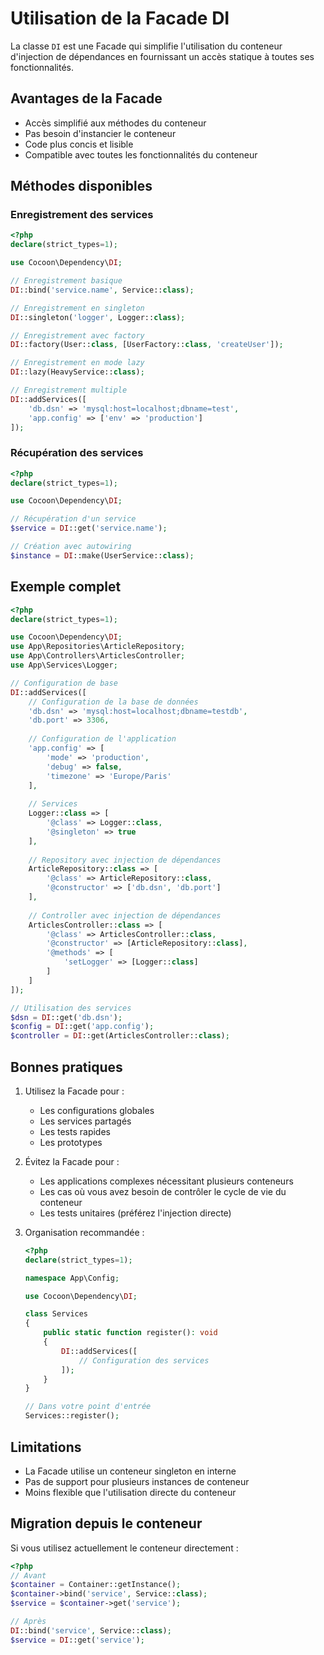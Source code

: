 # Utilisation de la Facade DI

La classe `DI` est une Facade qui simplifie l'utilisation du conteneur d'injection de dépendances en fournissant un accès statique à toutes ses fonctionnalités.

## Avantages de la Facade

- Accès simplifié aux méthodes du conteneur
- Pas besoin d'instancier le conteneur
- Code plus concis et lisible
- Compatible avec toutes les fonctionnalités du conteneur

## Méthodes disponibles

### Enregistrement des services

```php
<?php
declare(strict_types=1);

use Cocoon\Dependency\DI;

// Enregistrement basique
DI::bind('service.name', Service::class);

// Enregistrement en singleton
DI::singleton('logger', Logger::class);

// Enregistrement avec factory
DI::factory(User::class, [UserFactory::class, 'createUser']);

// Enregistrement en mode lazy
DI::lazy(HeavyService::class);

// Enregistrement multiple
DI::addServices([
    'db.dsn' => 'mysql:host=localhost;dbname=test',
    'app.config' => ['env' => 'production']
]);
```

### Récupération des services

```php
<?php
declare(strict_types=1);

use Cocoon\Dependency\DI;

// Récupération d'un service
$service = DI::get('service.name');

// Création avec autowiring
$instance = DI::make(UserService::class);
```

## Exemple complet

```php
<?php
declare(strict_types=1);

use Cocoon\Dependency\DI;
use App\Repositories\ArticleRepository;
use App\Controllers\ArticlesController;
use App\Services\Logger;

// Configuration de base
DI::addServices([
    // Configuration de la base de données
    'db.dsn' => 'mysql:host=localhost;dbname=testdb',
    'db.port' => 3306,
    
    // Configuration de l'application
    'app.config' => [
        'mode' => 'production',
        'debug' => false,
        'timezone' => 'Europe/Paris'
    ],
    
    // Services
    Logger::class => [
        '@class' => Logger::class,
        '@singleton' => true
    ],
    
    // Repository avec injection de dépendances
    ArticleRepository::class => [
        '@class' => ArticleRepository::class,
        '@constructor' => ['db.dsn', 'db.port']
    ],
    
    // Controller avec injection de dépendances
    ArticlesController::class => [
        '@class' => ArticlesController::class,
        '@constructor' => [ArticleRepository::class],
        '@methods' => [
            'setLogger' => [Logger::class]
        ]
    ]
]);

// Utilisation des services
$dsn = DI::get('db.dsn');
$config = DI::get('app.config');
$controller = DI::get(ArticlesController::class);
```

## Bonnes pratiques

1. Utilisez la Facade pour :
   - Les configurations globales
   - Les services partagés
   - Les tests rapides
   - Les prototypes

2. Évitez la Facade pour :
   - Les applications complexes nécessitant plusieurs conteneurs
   - Les cas où vous avez besoin de contrôler le cycle de vie du conteneur
   - Les tests unitaires (préférez l'injection directe)

3. Organisation recommandée :
   ```php
   <?php
   declare(strict_types=1);
   
   namespace App\Config;
   
   use Cocoon\Dependency\DI;
   
   class Services
   {
       public static function register(): void
       {
           DI::addServices([
               // Configuration des services
           ]);
       }
   }
   
   // Dans votre point d'entrée
   Services::register();
   ```

## Limitations

- La Facade utilise un conteneur singleton en interne
- Pas de support pour plusieurs instances de conteneur
- Moins flexible que l'utilisation directe du conteneur

## Migration depuis le conteneur

Si vous utilisez actuellement le conteneur directement :

```php
<?php
// Avant
$container = Container::getInstance();
$container->bind('service', Service::class);
$service = $container->get('service');

// Après
DI::bind('service', Service::class);
$service = DI::get('service');
```